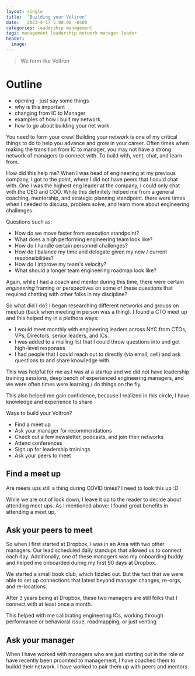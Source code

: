 ```yaml
---
layout: single
title:  'Building your Voltron'
date:   2023-4-17 5:00:00 -0400
categories: leadership management
tags: management leadership network manager leader
header:
  image:
---
```


> We form like Voltron

# Outline
- opening - just say some things
- why is this important
- changing from IC to Manager
- examples of how I built my network
- how to go about building your net work

You need to form your crew! Building your network is one of my critical things to do to help you advance and grow in your career. Often times when making the transition from IC to manager, you may not have a strong network of managers to connect with. To build with, vent, chat, and learn from.

How did this help me?
When I was head of engineering at my previous company, I got to the point, where I did not have peers that I could chat with.  One I was the highest eng leader at the company, I could only chat with the CEO and COO. While this definitely helped me from a general coaching, mentorship, and strategic planning standpoint. there were times when I needed to discuss, problem solve, and learn more about engineering challenges.  

Questions such as:
- How do we move faster from execution standpoint?
- What does a high performing engineering team look like?
- How do I handle certain personnel challenges?
- How do I balance my time and delegate given my new / current responsibilities?
- How do I improve my team's velocity?
- What should a longer team engineering roadmap look like?

Again, while I had a coach and mentor during this time, there were certain _engineering_ framing or perspectives on some of these questions that required chatting with other folks in my discipline?

So what did I do?
I began researching different networks and groups on meetup (back when meeting in person was a thing). I found a CTO meet up and this helped my in a plethora ways:
- I would meet monthly with engineering leaders across NYC from CTOs, VPs, Directors, senior leaders, and ICs.
- I was added to a mailing list that I could throw questions into and get high-level responses
- I had people that I could reach out to directly (via email, cell) and ask questions to and share knowledge with.

This was helpful for me as I was at a startup and we did not have leadership training sessions, deep bench of experienced engineering managers, and we were often times were learning / do things on the fly.

This also helped me gain confidence, because I realized in this circle, I have knowledge and experience to share


Ways to build your Voltron?
- Find a meet up
- Ask your manager for recommendations
- Check out a few newsletter, podcasts, and join their networks
- Attend conferences
- Sign up for leadership trainings
- Ask your peers to meet

## Find a meet up
Are meets ups still a thing during COVID times? I need to look this up :D

While we are out of lock down, I leave it up to the reader to decide about attending meet ups.  As I mentioned above: I found great benefits in attending a meet up.

## Ask your peers to meet

So when I first started at Dropbox, I was in an Area with two other managers.  Our lead scheduled daily standups that allowed us to connect each day. Additionally, one of these managers was my onboarding buddy and helped me onboarded during my first 90 days at Dropbox.

We started a small book club, which fizzled out.  But the fact that we were able to set up connections that latest beyond manager changes, re-orgs, and re-locations.

After 3 years being at Dropbox, these two managers are still folks that I connect with at least once a month.  

This helped with me calibrating engineering ICs, working through performance or behavioral issue, roadmapping, or just venting

## Ask your manager
When I have worked with managers who are just starting out in the role or have recently been proomted to management, I have coached them to buildd their network. I have worked to pair them up with peers and mentors. 
